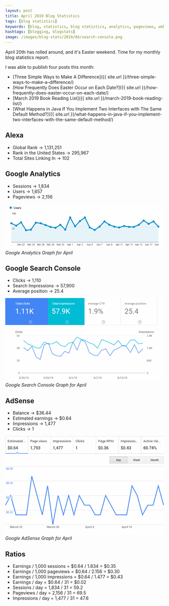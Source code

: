 ```yaml
---
layout: post
title: April 2019 Blog Statistics
tags: [blog statistics]
keywords: [blog, statistics, blog statistics, analytics, pageviews, webmaster, webmaster tools, alexa, google]
hashtags: [blogging, blogstats]
image: /images/blog-stats/2019/04/search-console.png
---
```


April 20th has rolled around, and it's Easter weekend. Time for my monthly blog statistics report.

I was able to publish four posts this month:

* [Three Simple Ways to Make A Difference]({{ site.url }}/three-simple-ways-to-make-a-difference/)
* [How Frequently Does Easter Occur on Each Date?]({{ site.url }}/how-frequently-does-easter-occur-on-each-date/)
* [March 2019 Book Reading List]({{ site.url }}/march-2019-book-reading-list/)
* [What Happens in Java If You Implement Two Interfaces with The Same Default Method?]({{ site.url }}/what-happens-in-java-if-you-implement-two-interfaces-with-the-same-default-method/)

## Alexa

* Global Rank &rarr; 1,131,251
* Rank in the United States &rarr; 295,967
* Total Sites Linking In &rarr; 102

## Google Analytics

* Sessions &rarr; 1,834
* Users &rarr; 1,657
* Pageviews &rarr; 2,156

![Google Analytics Graph for April](/images/blog-stats/2019/04/stats.png)
*Google Analytics Graph for April*

## Google Search Console

* Clicks &rarr; 1,110
* Search Impressions &rarr; 57,900
* Average position &rarr; 25.4

![Google Search Console Graph for April](/images/blog-stats/2019/04/search-console.png)
*Google Search Console Graph for April*

## AdSense

* Balance &rarr; $36.44
* Estimated earnings &rarr; $0.64
* Impressions &rarr; 1,477
* Clicks &rarr; 1

![Google AdSense Graph for April](/images/blog-stats/2019/04/adsense.png)
*Google AdSense Graph for April*

## Ratios

* Earnings / 1,000 sessions = $0.64 / 1.834 = $0.35
* Earnings / 1,000 pageviews = $0.64 / 2.156 = $0.30
* Earnings / 1,000 impressions = $0.64 / 1.477 = $0.43
* Earnings / day = $0.64 / 31 = $0.02
* Sessions / day = 1,834 / 31 = 59.2
* Pageviews / day = 2,156 / 31 = 69.5
* Impressions / day = 1,477 / 31 = 47.6